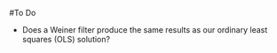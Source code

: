 #To Do

- Does a Weiner filter produce the same results as our ordinary least squares (OLS) solution? 
